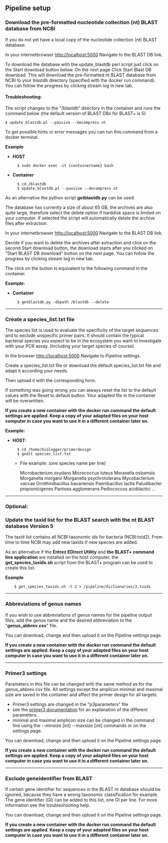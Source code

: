 ## Pipeline setup

### Download the pre-formatted nucleotide collection (nt) BLAST database from NCBI

If you do not yet have a local copy of the nucleotide collection (nt) BLAST database:

In your internetbrowser [http://localhost:5000](http://localhost:5000) Navigate to the BLAST DB link.

To download the database with the update_blastdb perl script just click on the Start download button below. On the next page Click Start Blast DB download. This will download the pre-formatted nt BLAST database from NCBI to your blastdb directory (specified with the docker run command). You can follow the progress by clicking stream log in new tab.

#### Troubleshooting:
The script changes to the "/blastdb" directory in the container and runs the command below
(the default version of BLAST DBs for BLAST+ is 5)

	$ update_blastdb.pl --passive --decompress nt

To get possible hints or error messages you can run this command from a docker terminal.

__Example__

* __HOST__

		$ sudo docker exec -it {containername} bash

* __Container__

		$ cd /blastdb
		$ update_blastdb.pl --passive --decompress nt

As an alternative the python script __getblastdb.py__ can be used.

The database has currently a size of about 65 GB, the archives are also quite large, therefore select the delete option if harddisk space is limited on your computer. If selected the script will automatically delete the archive files after extraction.

In your internetbrowser [http://localhost:5000](http://localhost:5000]) Navigate to the BLAST DB link.

Decide if you want to delete the archives after extraction and click on the second Start download button,
the download starts after you clicked on "Start BLAST DB download" button on the next page. You can follow the progress by clicking stream log in new tab.

The click on the button is equivalent to the following command in the container.

__Example:__

* __Container__

		$ getblastdb.py -dbpath /blastdb --delete

--------------------------------------------------
### Create a species_list.txt file
The species list is used to evaluate the specificity of the target sequences and to exclude unspecific primer pairs.
It should contain the typical bacterial species you expect to be in the ecosystem you want to investigate with your PCR assay. (Including your target species of course).

In the browser [http://localhost:5000](http://localhost:5000]) Navigate to Pipeline settings.

Create a species_list.txt file or download the default species_list.txt file and adapt it according your needs.

Then upload it with the corresponding form.

If something was going wrong you can always reset the list to the default values with the Reset to default button.
Your adapted file in the container will be overwritten.

__If you create a new container with the docker run command the default settings are applied.
Keep a copy of your adapted files on your host computer in case you want to use it in a different container later on.__

__Example:__

* __HOST:__

		$ cd /home/biologger/primerdesign
		$ gedit species_list.txt

  * File example: (one species name per line)

	  Microbacterium oxydans
	  Micrococcus luteus
	  Moraxella osloensis
	  Morganella morganii
	  Morganella psychrotolerans
	  Mycobacterium vaccae
	  Ornithinibacillus bavariensis
	  Paenibacillus lactis
	  Paludibacter propionicigenes
	  Pantoea agglomerans
	  Pediococcus acidilactici
	  ...

------------------------

### Optional:

### Update the taxid list for the BLAST search with the nt BLAST database Version 5
The taxid list contains all NCBI taxonomic ids for bacteria (NCBI:txid2). From time to time NCBI may add new taxids if new species are added.

As an alternative if the __Entrez EDirect Utility__ and __the BLAST+ command line application__ are installed on the host computer, the __get_species_taxids.sh__ script from the BLAST+ program can be used to create this list.

__Example__

		$ get_species_taxids.sh -t 2 > /pipeline/dictionaries/2.txids

------------------------------------------------------
### Abbreviations of genus names
If you wish to use abbreviations of genus names for the pipeline output files,
add the genus name and the desired abbreviation to the "__genus_abbrev.csv__" file.

You can download, change and then upload it on the Pipeline settings page.

__If you create a new container with the docker run command the default settings are applied.
Keep a copy of your adapted files on your host computer in case you want to use it in a different container later on.__

-----------------------------------
### Primer3 settings
Parameters in this file can be changed with the same method as for the genus_abbrev.csv file.
All settings except the amplicon minimal and maximal size are saved in the container and affect the primer design for all targets.

* Primer3 settings are changed in the "p3parameters" file
* see the [primer3 documentation](https://primer3.org/manual.html) for an explanation of the different parameters.
* minimal and maximal amplicon size can be changed in the command line using the
--minsize [int] --maxsize [int] commands or on the settings page.

You can download, change and then upload it on the Pipeline settings page.

__If you create a new container with the docker run command the default settings are applied.
Keep a copy of your adapted files on your host computer in case you want to use it in a different container later on.__

-----------------------------------------------------------
### Exclude geneidentifier from BLAST

If certain gene identifier for sequences in the BLAST nt database should be ignored, because they have a wrong taxonomic classification for example. The gene identifier (GI) can be added to this list, one GI per line. For more information see the troubleshooting help.

You can download, change and then upload it on the Pipeline settings page.

__If you create a new container with the docker run command the default settings are applied.
Keep a copy of your adapted files on your host computer in case you want to use it in a different container later on.__
